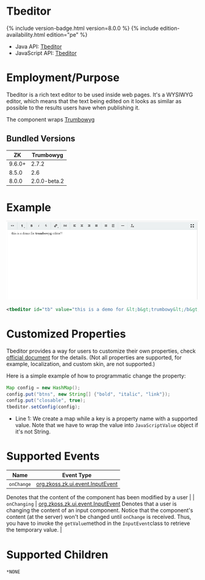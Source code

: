 

# Tbeditor

{% include version-badge.html version=8.0.0 %} <!--REQUIRED ZK EDITION: PE -->
{% include edition-availability.html edition="pe" %}

- Java API:
  [Tbeditor](https://www.zkoss.org/javadoc/latest/zk/org/zkoss/zkmax/zul/Tbeditor.html)
- JavaScript API:
  [Tbeditor](https://www.zkoss.org/javadoc/latest/jsdoc/zkmax/inp/Tbeditor.html)

# Employment/Purpose

Tbeditor is a rich text editor to be used inside web pages. It's a
WYSIWYG editor, which means that the text being edited on it looks as
similar as possible to the results users have when publishing it.

The component wraps [Trumbowyg](http://alex-d.github.io/Trumbowyg/)

## Bundled Versions

| ZK     | Trumbowyg    |
|--------|--------------|
| 9.6.0+ | 2.7.2        |
| 8.5.0  | 2.6          |
| 8.0.0  | 2.0.0-beta.2 |

# Example

![](/zk_component_ref/images/Zkcompref_tbeditor.png )

```xml
<tbeditor id="tb" value="this is a demo for &lt;b&gt;trumbowy&lt;/b&gt; editor!!" />
```

# Customized Properties

Tbeditor provides a way for users to customize their own properties,
check [official document](http://alex-d.github.io/Trumbowyg/documentation.html) for the
details. (Not all properties are supported, for example, localization,
and custom skin, are not supported.)

Here is a simple example of how to programmatic change the property:

```java
Map config = new HashMap();
config.put("btns", new String[] {"bold", "italic", "link"});
config.put("closable", true);
tbeditor.setConfig(config);
```

- Line 1: We create a map while a key is a property name with a
  supported value. Note that we have to wrap the value into
  `JavaScriptValue` object if it's not String.

# Supported Events

| Name | Event Type |
|---|---|
| `onChange` | [org.zkoss.zk.ui.event.InputEvent](https://www.zkoss.org/javadoc/latest/zk/org/zkoss/zk/ui/event/InputEvent.html)
Denotes that the content of the component has been modified by a
user |
| `onChanging` | [org.zkoss.zk.ui.event.InputEvent](https://www.zkoss.org/javadoc/latest/zk/org/zkoss/zk/ui/event/InputEvent.html)
Denotes that a user is changing the content of an input component.
Notice that the component's content (at the server) won't be changed
until `onChange` is received. Thus, you have to invoke the
`getValue`method in the `InputEvent`class to
retrieve the temporary value. |

# Supported Children

`*NONE`


